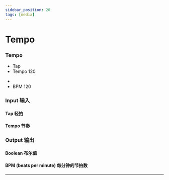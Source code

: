 ```yaml
---
sidebar_position: 20
tags: [media]
---
```


# Tempo



<div className="patch-container">
    <div className="patch processor">
        <h3>Tempo</h3>
        <ul className="inputs">
            <li>Tap <span className="checkbox-off"></span></li>
            <li>Tempo <span>120</span></li>
        </ul>
        <ul className="outputs">
            <li><span className="checkbox-off"></span></li>
            <li>BPM <span>120</span></li>
        </ul>
    </div>
</div>

<div className="port-descriptions">
<div className="inputs">

### Input 输入

#### Tap 轻拍

#### Tempo 节奏

</div>
<div className="outputs">

### Output 输出

#### Boolean 布尔值

#### BPM (beats per minute) 每分钟的节拍数

</div>
</div>


------
